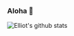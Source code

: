 ### Aloha 👋

![Elliot's github stats](https://github-readme-stats.vercel.app/api?username=statik&show_icons=true&theme=solarized-dark&count_private=true)

<!--
**statik/statik** is a ✨ _special_ ✨ repository because its `README.md` (this file) appears on your GitHub profile.

Here are some ideas to get you started:

- 🔭 I’m currently working on ...
- 🌱 I’m currently learning ...
- 👯 I’m looking to collaborate on ...
- 🤔 I’m looking for help with ...
- 💬 Ask me about ...
- 📫 How to reach me: ...
- 😄 Pronouns: ...
- ⚡ Fun fact: ...
-->
